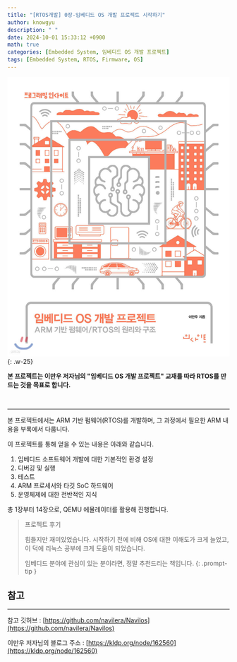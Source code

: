 ```yaml
---
title: "[RTOS개발] 0장-임베디드 OS 개발 프로젝트 시작하기"
author: knowgyu
description: " "
date: 2024-10-01 15:33:12 +0900
math: true
categories: [Embedded System, 임베디드 OS 개발 프로젝트]
tags: [Embedded System, RTOS, Firmware, OS]
---
```



![image.png](/assets/img/OS/OS000.jpg){: .w-25}
<br>

**본 프로젝트는 이만우 저자님의 "임베디드 OS 개발 프로젝트" 교재를 따라 RTOS를 만드는 것을 목표로 합니다.**

<br>

***
본 프로젝트에서는 ARM 기반 펌웨어(RTOS)를 개발하며, 그 과정에서 필요한 ARM 내용을 부록에서 다룹니다.

이 프로젝트를 통해 얻을 수 있는 내용은 아래와 같습니다.
1. 임베디드 소프트웨어 개발에 대한 기본적인 환경 설정
2. 디버깅 및 실행
3. 테스트
4. ARM 프로세서와 타깃 SoC 하드웨어
5. 운영체제에 대한 전반적인 지식


총 1장부터 14장으로, QEMU 에뮬레이터를 활용해 진행합니다.

> 프로젝트 후기
> 
> 힘들지만 재미있었습니다.
> 시작하기 전에 비해 OS에 대한 이해도가 크게 늘었고, 이 덕에 리눅스 공부에 크게 도움이 되었습니다. 
>
> 임베디드 분야에 관심이 있는 분이라면, 정말 추천드리는 책입니다.
{: .prompt-tip }



## 참고
***

참고 깃허브 : [https://github.com/navilera/Navilos](https://github.com/navilera/Navilos)

이만우 저자님의 블로그 주소 : [https://kldp.org/node/162560](https://kldp.org/node/162560)
